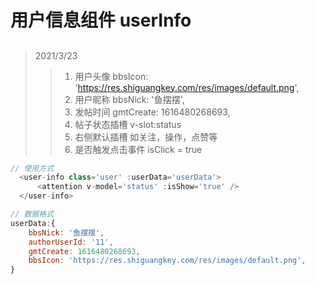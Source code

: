 #  用户信息组件 userInfo
## 
>2021/3/23
>> 1. 用户头像  bbsIcon: 'https://res.shiguangkey.com/res/images/default.png',
>> 2. 用户昵称  bbsNick: '鱼摆摆',
>> 3. 发帖时间  gmtCreate: 1616480268693,
>> 4. 帖子状态插槽 v-slot:status
>> 5. 右侧默认插槽 如关注，操作，点赞等
>> 6. 是否触发点击事件 isClick = true


```js
// 使用方式
  <user-info class='user' :userData='userData'>
      <attention v-model='status' :isShow='true' />
  </user-info>

// 数据格式
userData:{
    bbsNick: '鱼摆摆',
    authorUserId: '11',
    gmtCreate: 1616480268693,
    bbsIcon: 'https://res.shiguangkey.com/res/images/default.png',
}

```
